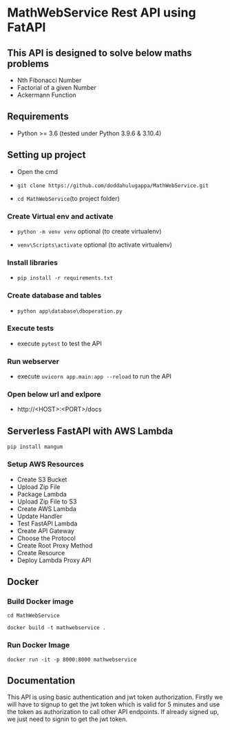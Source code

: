 # MathWebService Rest API using FatAPI

## This API is designed to solve below maths problems
- Nth Fibonacci Number
- Factorial of a given Number
- Ackermann Function

## Requirements

* Python >= 3.6 (tested under Python 3.9.6 & 3.10.4)

## Setting up project
 - Open the cmd

 - `git clone https://github.com/doddahulugappa/MathWebService.git`

 - `cd MathWebService`(to project folder)
### Create Virtual env and activate
 - `python -m venv venv` optional (to create virtualenv)

 - `venv\Scripts\activate` optional (to activate virtualenv)

### Install libraries 
 - `pip install -r requirements.txt`
 
### Create database and tables
 - `python app\database\dboperation.py`

### Execute tests
 - execute `pytest` to test the API

### Run webserver
 - execute `uvicorn app.main:app --reload` to run the API

### Open below url and exlpore
 - http://\<HOST\>:\<PORT\>/docs

## Serverless FastAPI with AWS Lambda
```
pip install mangum
```

### Setup AWS Resources
- Create S3 Bucket
- Upload Zip File
- Package Lambda
- Upload Zip File to S3
- Create AWS Lambda
- Update Handler
- Test FastAPI Lambda
- Create API Gateway
- Choose the Protocol
- Create Root Proxy Method
- Create Resource
- Deploy Lambda Proxy API

## Docker
### Build Docker image
`cd MathWebService`

`docker build -t mathwebservice .`
### Run Docker Image
`docker run -it -p 8000:8000 mathwebservice`


## Documentation
This API is using basic authentication and jwt token authorization.
Firstly we will have to signup to get the jwt token which is valid for 5 minutes
and use the token as authorization to call other API endpoints. If already signed up,
we just need to signin to get the jwt token.

